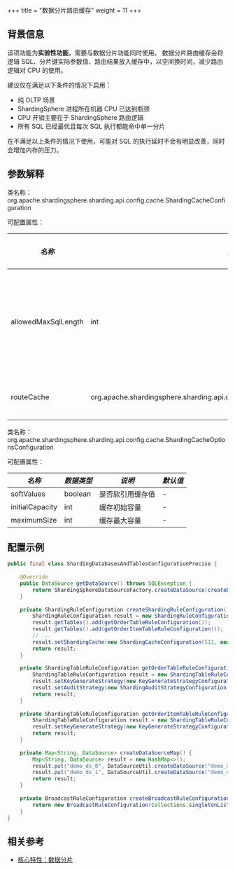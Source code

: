 +++
title = "数据分片路由缓存"
weight = 11
+++

## 背景信息

该项功能为**实验性功能**，需要与数据分片功能同时使用。
数据分片路由缓存会将逻辑 SQL、分片键实际参数值、路由结果放入缓存中，以空间换时间，减少路由逻辑对 CPU 的使用。

建议仅在满足以下条件的情况下启用：
- 纯 OLTP 场景
- ShardingSphere 进程所在机器 CPU 已达到瓶颈
- CPU 开销主要在于 ShardingSphere 路由逻辑
- 所有 SQL 已经最优且每次 SQL 执行都能命中单一分片

在不满足以上条件的情况下使用，可能对 SQL 的执行延时不会有明显改善，同时会增加内存的压力。

## 参数解释

类名称：org.apache.shardingsphere.sharding.api.config.cache.ShardingCacheConfiguration

可配置属性：

| *名称*                  | *数据类型*                                               | *说明*           | *默认值* |
|-----------------------|------------------------------------------------------|----------------|-------|
| allowedMaxSqlLength            | int                                                  | 允许缓存的 SQL 长度限制 | -     |
| routeCache | org.apache.shardingsphere.sharding.api.config.cache.ShardingCacheOptionsConfiguration | 路由缓存           | -     |

类名称：org.apache.shardingsphere.sharding.api.config.cache.ShardingCacheOptionsConfiguration

可配置属性：

| *名称*                  | *数据类型*                                               | *说明*           | *默认值* |
|-----------------------|------------------------------------------------------|----------------|-------|
| softValues            | boolean                                                  | 是否软引用缓存值 | -     |
| initialCapacity | int | 缓存初始容量           | -     |
| maximumSize | int | 缓存最大容量           | -     |

## 配置示例

```java
public final class ShardingDatabasesAndTablesConfigurationPrecise {
    
    @Override
    public DataSource getDataSource() throws SQLException {
        return ShardingSphereDataSourceFactory.createDataSource(createDataSourceMap(), Arrays.asList(createShardingRuleConfiguration(), createBroadcastRuleConfiguration())), new Properties());
    }
    
    private ShardingRuleConfiguration createShardingRuleConfiguration() {
        ShardingRuleConfiguration result = new ShardingRuleConfiguration();
        result.getTables().add(getOrderTableRuleConfiguration());
        result.getTables().add(getOrderItemTableRuleConfiguration());
        // ...
        result.setShardingCache(new ShardingCacheConfiguration(512, new ShardingCacheConfiguration.RouteCacheConfiguration(65536, 262144, true)));
        return result;
    }
    
    private ShardingTableRuleConfiguration getOrderTableRuleConfiguration() {
        ShardingTableRuleConfiguration result = new ShardingTableRuleConfiguration("t_order", "demo_ds_${0..1}.t_order_${[0, 1]}");
        result.setKeyGenerateStrategy(new KeyGenerateStrategyConfiguration("order_id", "snowflake"));
        result.setAuditStrategy(new ShardingAuditStrategyConfiguration(Collections.singleton("sharding_key_required_auditor"), true));
        return result;
    }
    
    private ShardingTableRuleConfiguration getOrderItemTableRuleConfiguration() {
        ShardingTableRuleConfiguration result = new ShardingTableRuleConfiguration("t_order_item", "demo_ds_${0..1}.t_order_item_${[0, 1]}");
        result.setKeyGenerateStrategy(new KeyGenerateStrategyConfiguration("order_item_id", "snowflake"));
        return result;
    }
    
    private Map<String, DataSource> createDataSourceMap() {
        Map<String, DataSource> result = new HashMap<>();
        result.put("demo_ds_0", DataSourceUtil.createDataSource("demo_ds_0"));
        result.put("demo_ds_1", DataSourceUtil.createDataSource("demo_ds_1"));
        return result;
    }
    
    private BroadcastRuleConfiguration createBroadcastRuleConfiguration() {
        return new BroadcastRuleConfiguration(Collections.singletonList("t_address"));;
    }
}
```

## 相关参考

- [核心特性：数据分片](/cn/features/sharding/)
